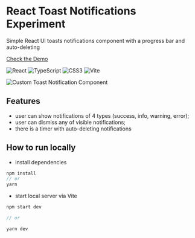 # React Toast Notifications Experiment
Simple React UI toasts notifications component with a progress bar and auto-deleting

[Check the Demo](https://react-toast-notifications.vercel.app/)

![React](https://img.shields.io/badge/react-%2320232a.svg?style=for-the-badge&logo=react&logoColor=%2361DAFB) ![TypeScript](https://img.shields.io/badge/typescript-%23007ACC.svg?style=for-the-badge&logo=typescript&logoColor=white) ![CSS3](https://img.shields.io/badge/css3-%231572B6.svg?style=for-the-badge&logo=css3&logoColor=white) ![Vite](https://img.shields.io/badge/vite-%23646CFF.svg?style=for-the-badge&logo=vite&logoColor=white)

![Custom Toast Notification Component](https://github.com/nat-davydova/react-toast-notifications/assets/52240221/d3f0803e-7083-4924-9e16-c7160d05e941)

## Features

* user can show notifications of 4 types (success, info, warning, error);
* user can dismiss any of visible notifications;
* there is a timer with auto-deleting notifications

## How to run locally

* install dependencies
```js
npm install
// or
yarn
```
* start local server via Vite
```js
npm start dev

// or

yarn dev
```
